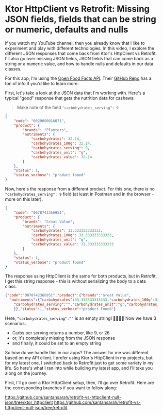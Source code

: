 # Ktor HttpClient vs Retrofit: Missing JSON fields, fields that can be string or numeric, defaults and nulls

If you watch my YouTube channel, then you already know that I like to experiment and play with 
different technologies. In this video, I explore the different JSON responses that come back from 
Ktor's HttpClient vs Retrofit. I'll also go over missing JSON fields, JSON fields that can come
back as a string or a numeric value, and how to handle nulls and defaults in our data classes.

For this app, I'm using the [Open Food Facts API](https://world.openfoodfacts.org/). Their
[GitHub Repo](https://github.com/openfoodfacts) has a ton of info if you'd like to learn more.

First, let's take a look at the JSON data that I'm working with. Here's a typical "good" response 
that gets the nutrition data for cashews:

> Make note of the field `"carbohydrates_serving": 9`

```json
{
    "code": "0029000016071",
    "product": {
        "brands": "Planters",
        "nutriments": {
            "carbohydrates": 32.14,
            "carbohydrates_100g": 32.14,
            "carbohydrates_serving": 9,
            "carbohydrates_unit": "g",
            "carbohydrates_value": 32.14
        }
    },
    "status": 1,
    "status_verbose": "product found"
}
```

Now, here's the response from a different product. For this one, there _is_ no 
`"carbohydrates_serving": 9` field (at least in Postman and in the browser - more on this later).

```json
{
    "code": "0078742366951",
    "product": {
        "brands": "Great Value",
        "nutriments": {
            "carbohydrates": 33.333333333333,
            "carbohydrates_100g": 33.333333333333,
            "carbohydrates_unit": "g",
            "carbohydrates_value": 33.333333333333
        }
    },
    "status": 1,
    "status_verbose": "product found"
}
```

The response using HttpClient is the same for both products, but in Retrofit, I get this string
response - this is without serializing the body to a data class:

```json
{"code":"0078742366951","product":{"brands":"Great Value",
  "nutriments":{"carbohydrates":33.333333333333,"carbohydrates_100g":33.333333333333,
    "carbohydrates_serving":"","carbohydrates_unit":"g","carbohydrates_value":33.333333333333
    }},"status":1,"status_verbose":"product found"}
```

Here, `"carbohydrates_serving":""` is an empty string! 😵‍💫🤪🤔 
Now we have 3 scenarios:

* Carbs per serving returns a number, like 9, or 26
* or, it's completely missing from the JSON response
* and finally, it could be set to an empty string

So how do we handle this in our apps? The answer for me was different based on my API client. 
I prefer using Ktor's HttpClient in my projects, but for my latest one, I switched back to Retrofit 
just to get some variety in my life. So here's what I ran into while building my latest app, and 
I'll take you along on the journey. 

First, I'll go over a Ktor HttpClient setup, then, I'll go over Retrofit. Here are the corresponding
branches if you want to follow along:

https://github.com/santansarah/retrofit-vs-httpclient-null-json/tree/ktor_httpclient
https://github.com/santansarah/retrofit-vs-httpclient-null-json/tree/retrofit
